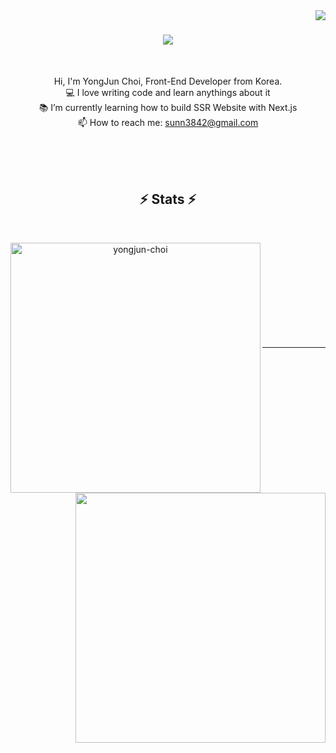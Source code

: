  <img align="right" src="https://visitor-badge.laobi.icu/badge?page_id=codeCYJ">

<h1 align="center">
  <a href="https://git.io/typing-svg">
    <img src="https://readme-typing-svg.herokuapp.com/?lines=Hello,+There!+👋;This+is+YONGJUN+CHOI....;Nice+to+meet+you!&center=true&size=30">
  </a>
</h1>

<br>
<p align="center">
  Hi, I'm YongJun Choi, Front-End Developer from Korea.
  <br>
  💻 I love writing code and learn anythings about it
  <br>
  📚 I’m currently learning how to build SSR Website with Next.js
  <br>
  📫 How to reach me: <a href="mailto: sunn3842@gmail.com">sunn3842@gmail.com</a>
</p>
<br><br> <br>




<h2 align="center">⚡ Stats ⚡</h2>
<br>
<p align=center>
  <div align=center>
    <a href="https://github.com/denvercoder1/github-readme-streak-stats" title="Go to Source">
      <img align="left" width=400 src="https://github-readme-streak-stats.herokuapp.com/?user=codeCYJ&theme=tokyonight_duo&border=61dafb&hide_border=true"
      https://github-readme-streak-stats.herokuapp.com/demo/?user=codeCYJ&theme=holi-theme&hide_border=false&border_radius=4.5&locale=en&date_format=&properties=background
      alt="yongjun-choi" />
    </a>
    
   <a href="https://github.com/codeCYJ/github-readme-stats" title="Go to Source">
      <img align="right" width=400 src="https://github-readme-stats.vercel.app/api?username=codeCYJ&show_icons=true&theme=holi-theme&border_color=61dafb&hide_border=true" />
    </a>
    
  </div>
  <br><br><br><br><br><br><br><br><br>
</p>

<hr>

